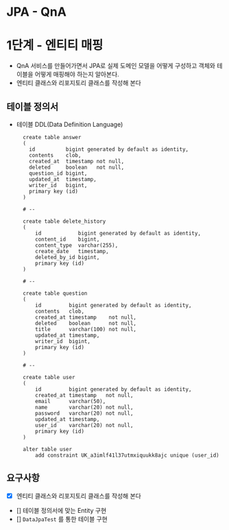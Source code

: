 # JPA - QnA

# 1단계 - 엔티티 매핑
- QnA 서비스를 만들어가면서 JPA로 실제 도메인 모델을 어떻게 구성하고 객체와 테이블을 어떻게 매핑해야 하는지 알아본다.
- 엔티티 클래스와 리포지토리 클래스를 작성해 본다

## 테이블 정의서
- 테이블 DDL(Data Definition Language)
  ```
    create table answer
    (
      id          bigint generated by default as identity,
      contents    clob,
      created_at  timestamp not null,
      deleted     boolean   not null,
      question_id bigint,
      updated_at  timestamp,
      writer_id   bigint,
      primary key (id)
    )
    
    # --
    
    create table delete_history
    (
        id            bigint generated by default as identity,
        content_id    bigint,
        content_type  varchar(255),
        create_date   timestamp,
        deleted_by_id bigint,
        primary key (id)
    )
    
    # --
    
    create table question
    (
        id         bigint generated by default as identity,
        contents   clob,
        created_at timestamp    not null,
        deleted    boolean      not null,
        title      varchar(100) not null,
        updated_at timestamp,
        writer_id  bigint,
        primary key (id)
    )

    # --
   
    create table user
    (
        id         bigint generated by default as identity,
        created_at timestamp   not null,
        email      varchar(50),
        name       varchar(20) not null,
        password   varchar(20) not null,
        updated_at timestamp,
        user_id    varchar(20) not null,
        primary key (id)
    )
    
    alter table user
        add constraint UK_a3imlf41l37utmxiquukk8ajc unique (user_id)
  ```


## 요구사항
- [x] 엔티티 클래스와 리포지토리 클래스를 작성해 본다
- [] 테이블 정의서에 맞는 Entity 구현
- [] `DataJpaTest` 를 통한 테이블 구현

